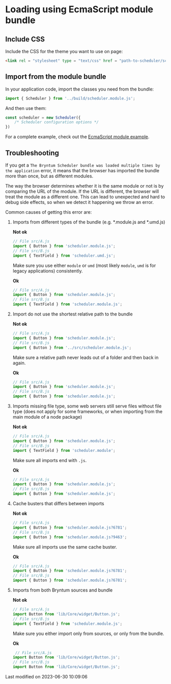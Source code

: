 # Loading using EcmaScript module bundle

## Include CSS

Include the CSS for the theme you want to use on page:

```html
<link rel = "stylesheet" type = "text/css" href = "path-to-scheduler/scheduler.[theme].css" data-bryntum-theme>
```

## Import from the module bundle

In your application code, import the classes you need from the bundle:

```javascript
import { Scheduler } from '../build/scheduler.module.js';
```

And then use them:

```javascript
const scheduler = new Scheduler({
    /* Scheduler configuration options */
})
```

For a complete example, check out the <a href="../examples/esmodule/" target="_blank">EcmaScript module example</a>.

## Troubleshooting

If you get a `The Bryntum Scheduler bundle was loaded multiple times by the application` error, it means that
the browser has imported the bundle more than once, but as different modules. 

The way the browser determines whether it is the same module or not is by comparing the URL of the module. If the URL is 
different, the browser will treat the module as a different one. This can lead to unexpected and hard to debug side
effects, so when we detect it happening we throw an error.

Common causes of getting this error are:

1. Imports from different types of the bundle (e.g. *.module.js and *.umd.js)

   **Not ok**

   ```javascript
   // File src/A.js
   import { Button } from 'scheduler.module.js';
   // File src/B.js
   import { TextField } from 'scheduler.umd.js';
   ```

   Make sure you use either `module` or `umd` (most likely `module`, `umd` is for legacy applications) consistently.

   **Ok**

   ```javascript
   // File src/A.js
   import { Button } from 'scheduler.module.js';
   // File src/B.js
   import { TextField } from 'scheduler.module.js';
   ```

2. Import do not use the shortest relative path to the bundle

   **Not ok**

   ```javascript
   // File src/A.js
   import { Button } from 'scheduler.module.js';
   // File src/B.js
   import { Button } from '../src/scheduler.module.js';
   ```

   Make sure a relative path never leads out of a folder and then back in again.

   **Ok**

   ```javascript
   // File src/A.js
   import { Button } from 'scheduler.module.js';
   // File src/B.js
   import { Button } from 'scheduler.module.js';
   ```

3. Imports missing file type, some web servers still serve files without file type (does not apply for some frameworks, 
   or when importing from the main module of a node package)

   **Not ok**

   ```javascript
   // File src/A.js
   import { Button } from 'scheduler.module.js';
   // File src/B.js
   import { TextField } from 'scheduler.module';
   ```

   Make sure all imports end with `.js`.

   **Ok**

   ```javascript
   // File src/A.js
   import { Button } from 'scheduler.module.js';
   // File src/B.js
   import { Button } from 'scheduler.module.js';
   ```

4. Cache busters that differs between imports

   **Not ok**

   ```javascript
   // File src/A.js
   import { Button } from 'scheduler.module.js?6781';
   // File src/B.js
   import { Button } from 'scheduler.module.js?9463';
   ```

   Make sure all imports use the same cache buster.

   **Ok**

   ```javascript
   // File src/A.js
   import { Button } from 'scheduler.module.js?6781';
   // File src/B.js
   import { Button } from 'scheduler.module.js?6781';
   ```

5. Imports from both Bryntum sources and bundle

   **Not ok**

   ```javascript
   // File src/A.js
   import Button from 'lib/Core/widget/Button.js';
   // File src/B.js
   import { TextField } from 'scheduler.module.js';
   ```

   Make sure you either import only from sources, or only from the bundle.

   **Ok**

   ```javascript
    // File src/A.js
   import Button from 'lib/Core/widget/Button.js';
   // File src/B.js
   import Button from 'lib/Core/widget/Button.js';
   ```


<p class="last-modified">Last modified on 2023-06-30 10:09:06</p>